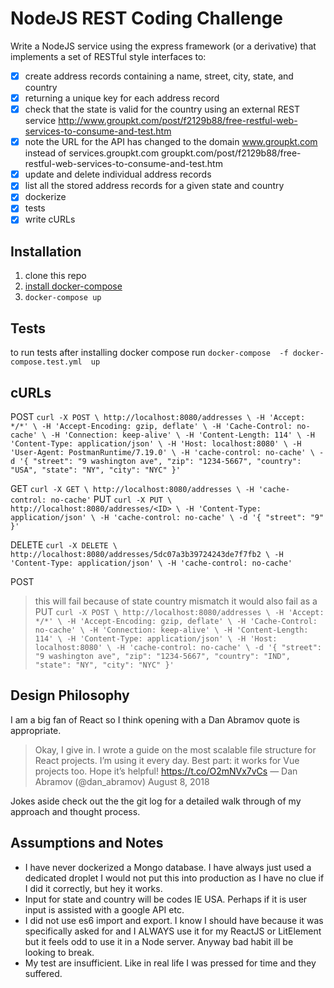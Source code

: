 # NodeJS REST Coding Challenge

Write a NodeJS service using the express framework (or a derivative) that implements a set of RESTful style interfaces to:

- [x] create address records containing a name, street, city, state, and country
- [x] returning a unique key for each address record
- [x] check that the state is valid for the country using an external REST service http://www.groupkt.com/post/f2129b88/free-restful-web-services-to-consume-and-test.htm
- [x] note the URL for the API has changed to the domain www.groupkt.com instead of services.groupkt.com groupkt.com/post/f2129b88/free-restful-web-services-to-consume-and-test.htm
- [x] update and delete individual address records
- [x] list all the stored address records for a given state and country
- [x] dockerize
- [x] tests
- [x] write cURLs 

## Installation 
1. clone this repo 
2. [install docker-compose](https://docs.docker.com/compose/install/)
3. `docker-compose up`

## Tests 
to run tests after installing docker compose run `docker-compose  -f docker-compose.test.yml  up`

## cURLs

POST
`
curl -X POST \
  http://localhost:8080/addresses \
  -H 'Accept: */*' \
  -H 'Accept-Encoding: gzip, deflate' \
  -H 'Cache-Control: no-cache' \
  -H 'Connection: keep-alive' \
  -H 'Content-Length: 114' \
  -H 'Content-Type: application/json' \
  -H 'Host: localhost:8080' \
  -H 'User-Agent: PostmanRuntime/7.19.0' \
  -H 'cache-control: no-cache' \
  -d '{
	"street": "9 washington ave",
	"zip": "1234-5667",
	"country": "USA",
	"state": "NY",
	"city": "NYC"
}'
`

GET
`
curl -X GET \
  http://localhost:8080/addresses \
  -H 'cache-control: no-cache'
`
PUT
`
curl -X PUT \
  http://localhost:8080/addresses/<ID> \
  -H 'Content-Type: application/json' \
  -H 'cache-control: no-cache' \
  -d '{
	"street": "9"
}'
`

DELETE
`
curl -X DELETE \
  http://localhost:8080/addresses/5dc07a3b39724243de7f7fb2 \
  -H 'Content-Type: application/json' \
  -H 'cache-control: no-cache'
`

POST
> this will fail because of state country mismatch
> it would also fail as a PUT
`
curl -X POST \
  http://localhost:8080/addresses \
  -H 'Accept: */*' \
  -H 'Accept-Encoding: gzip, deflate' \
  -H 'Cache-Control: no-cache' \
  -H 'Connection: keep-alive' \
  -H 'Content-Length: 114' \
  -H 'Content-Type: application/json' \
  -H 'Host: localhost:8080' \
  -H 'cache-control: no-cache' \
  -d '{
	"street": "9 washington ave",
	"zip": "1234-5667",
	"country": "IND",
	"state": "NY",
	"city": "NYC"
}'
`

## Design Philosophy

I am a big fan of React so I think opening with a Dan Abramov quote is appropriate.

> Okay, I give in. I wrote a guide on the most scalable file structure for React projects. I’m using it every day. Best part: it works for Vue projects too. Hope it’s helpful! https://t.co/O2mNVx7vCs
> — Dan Abramov (@dan_abramov) August 8, 2018

Jokes aside check out the the git log for a detailed walk through of my approach and thought process.

## Assumptions and Notes

- I have never dockerized a Mongo database. I have always just used a dedicated droplet I would not put this into production as I have no clue if I did it correctly, but hey it works.
- Input for state and country will be codes IE USA. Perhaps if it is user input is assisted with a google API etc.
- I did not use es6 import and export. I know I should have because it was specifically asked for and I ALWAYS use it for my ReactJS or LitElement but it feels odd to use it in a Node server. Anyway bad habit ill be looking to break.
- My test are insufficient. Like in real life I was pressed for time and they suffered.
